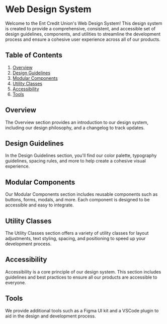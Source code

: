 # Web Design System

Welcome to the Ent Credit Union's Web Design System! This design system is created to provide a comprehensive, consistent, and accessible set of design guidelines, components, and utilities to streamline the development process and ensure a cohesive user experience across all of our products.

## Table of Contents

1. [Overview](#overview)
2. [Design Guidelines](#design-guidelines)
3. [Modular Components](#modular-components)
4. [Utility Classes](#utility-classes)
5. [Accessibility](#accessibility)
6. [Tools](#tools)

## Overview

The Overview section provides an introduction to our design system, including our design philosophy, and a changelog to track updates.

## Design Guidelines

In the Design Guidelines section, you'll find our color palette, typography guidelines, spacing rules, and more to help create a cohesive visual experience.

## Modular Components

Our Modular Components section includes reusable components such as buttons, forms, modals, and more. Each component is designed to be accessible and easy to integrate.

## Utility Classes

The Utility Classes section offers a variety of utility classes for layout adjustments, text styling, spacing, and positioning to speed up your development process.

## Accessibility

Accessibility is a core principle of our design system. This section includes guidelines and best practices to ensure all our products are accessible to everyone.

## Tools

We provide additional tools such as a Figma UI kit and a VSCode plugin to aid in the design and development process.
